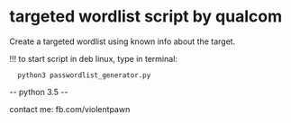 # targeted wordlist script by qualcom
Create a targeted wordlist using known info about the target.

!!! to start script in deb linux, type in terminal:

      python3 passwordlist_generator.py

-- python 3.5 --

contact me: fb.com/violentpawn
